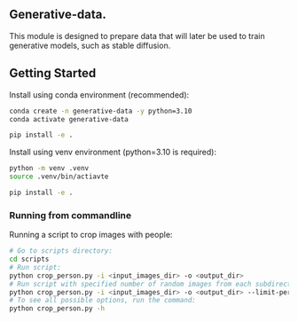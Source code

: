 ## Generative-data.

This module is designed to prepare data that will later be used to train generative models, such as stable diffusion.

## Getting Started

Install using conda environment (recommended):

```bash
conda create -n generative-data -y python=3.10
conda activate generative-data

pip install -e .
```

Install using venv environment (python=3.10 is required):

```bash
python -m venv .venv
source .venv/bin/actiavte

pip install -e .
```
### Running from commandline

Running a script to crop images with people:
```bash
# Go to scripts directory:
cd scripts
# Run script:
python crop_person.py -i <input_images_dir> -o <output_dir>
# Run script with specified number of random images from each subdirectory
python crop_person.py -i <input_images_dir> -o <output_dir> --limit-per-subdir <number>
# To see all possible options, run the command:
python crop_person.py -h
```